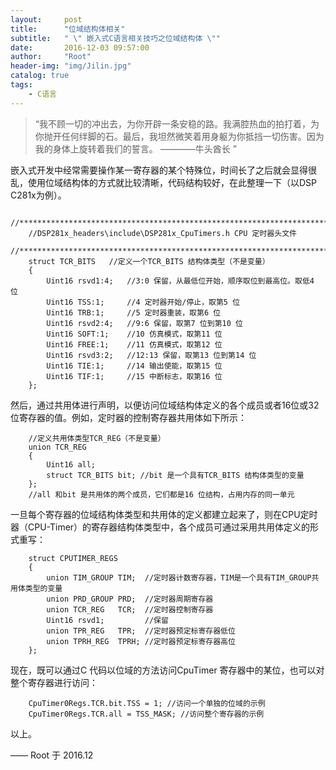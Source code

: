 ```yaml
---
layout:     post
title:      "位域结构体相关"
subtitle:   " \" 嵌入式C语言相关技巧之位域结构体 \""
date:       2016-12-03 09:57:00
author:     "Root"
header-img: "img/Jilin.jpg"
catalog: true
tags:
    - C语言
---
```


> “我不顾一切的冲出去，为你开辟一条安稳的路。我满腔热血的拍打着，为你抛开任何绊脚的石。最后，我坦然微笑着用身躯为你抵挡一切伤害。因为我的身体上旋转着我们的誓言。 ————牛头酋长 ”

嵌入式开发中经常需要操作某一寄存器的某个特殊位，时间长了之后就会显得很乱，使用位域结构体的方式就比较清晰，代码结构较好，在此整理一下（以DSP C281x为例）。

		//*****************************************************************************    
		//DSP281x_headers\include\DSP281x_CpuTimers.h CPU 定时器头文件    
		//*****************************************************************************    
		struct TCR_BITS   //定义一个TCR_BITS 结构体类型（不是变量）    
		{ 
			Uint16 rsvd1:4;   //3:0 保留，从最低位开始，顺序取位到最高位。取低4 位    
			Uint16 TSS:1;     //4 定时器开始/停止，取第5 位    
			Uint16 TRB:1;     //5 定时器重装，取第6 位    
			Uint16 rsvd2:4;   //9:6 保留，取第7 位到第10 位    
			Uint16 SOFT:1;    //10 仿真模式，取第11 位    
			Uint16 FREE:1;    //11 仿真模式，取第12 位    
			Uint16 rsvd3:2;   //12:13 保留，取第13 位到第14 位    
			Uint16 TIE:1;     //14 输出使能，取第15 位    
			Uint16 TIF:1;     //15 中断标志，取第16 位    
		}; 

然后，通过共用体进行声明，以便访问位域结构体定义的各个成员或者16位或32位寄存器的值。例如，定时器的控制寄存器共用体如下所示：

		//定义共用体类型TCR_REG（不是变量） 
		union TCR_REG    
		{ 
			Uint16 all;    
			struct TCR_BITS bit; //bit 是一个具有TCR_BITS 结构体类型的变量    
		};    
		//all 和bit 是共用体的两个成员，它们都是16 位结构，占用内存的同一单元  

一旦每个寄存器的位域结构体类型和共用体的定义都建立起来了，则在CPU定时器（CPU-Timer）的寄存器结构体类型中，各个成员可通过采用共用体定义的形式重写：

		struct CPUTIMER_REGS    
		{
			union TIM_GROUP TIM;  //定时器计数寄存器，TIM是一个具有TIM_GROUP共用体类型的变量    
			union PRD_GROUP PRD;  //定时器周期寄存器    
			union TCR_REG   TCR;  //定时器控制寄存器    
			Uint16 rsvd1;         //保留    
			union TPR_REG   TPR;  //定时器预定标寄存器低位    
			union TPRH_REG  TPRH; //定时器预定标寄存器高位    
		}; 

现在，既可以通过C 代码以位域的方法访问CpuTimer 寄存器中的某位，也可以对整个寄存器进行访问：

		CpuTimer0Regs.TCR.bit.TSS = 1; //访问一个单独的位域的示例    
		CpuTimer0Regs.TCR.all = TSS_MASK; //访问整个寄存器的示例 

以上。


—— Root 于 2016.12


